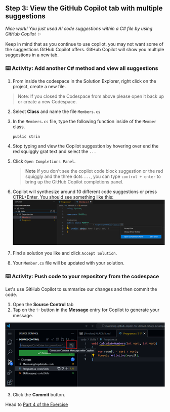 ## Step 3: View the GitHub Copilot tab with multiple suggestions

_Nice work! You just used AI code suggestions within a C# file by using GitHub Copilot :sparkles:_

Keep in mind that as you continue to use copilot, you may not want some of the suggestions GitHub Copilot offers. GitHub Copilot will show you multiple suggestions in a new tab.

### ⌨️ Activity: Add another C# method and view all suggestions

1. From inside the codespace in the Solution Explorer, right click on the project, create a new file. 

> Note: If you closed the Codespace from above please open it back up or create a new Codespace.

2. Select **Class** and name the file `Members.cs`
3. In the `Members.cs` file, type the following function inside of the `Member` class.
   ```
   public strin
   ```
4. Stop typing and view the Copilot suggestion by hovering over end the red squiggly grat text and select the `...`
5. Click `Open Completions Panel`. 

   > **Note**
   > If you don't see the copilot code block suggestion or the red squiggly and the three dots `...`, you can type `control + enter` to bring up the GitHub Copilot completions panel.

6. Copilot will synthesize around 10 different code suggestions or press CTRL+Enter. You should see something like this:
   ![VS Code showing pop up with Completions Panel](./img/3-copilot-hub-0.png)
7. Find a solution you like and click `Accept Solution`.
8. Your `Member.cs` file will be updated with your solution.

### ⌨️ Activity: Push code to your repository from the codespace

Let's use GitHub Copilot to summarize our changes and then commit the code. 

1. Open the **Source Control** tab
2. Tap on the ✨ button in the **Message** entry for Copilot to generate your message.

![Commit tab open to generate message with Copilot](img/2-skills-commit.png)

3. Click the **Commit** button.


Head to [Part 4 of the Exercise](./4-copilot-comment.md)

